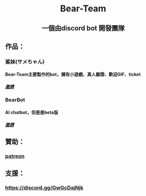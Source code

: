 <h1 align="center">
  Bear-Team
</h1>
<h2 align="center">
一個由discord bot 開發團隊
</h2>

## 作品：
### 鯊妹(サメちゃん)
#### Bear-Team主要製作的bot，擁有小遊戲、真人驗證、歡迎GIF、ticket
##### [邀請](https://discord.com/api/oauth2/authorize?client_id=888278703975579698&permissions=1099780122646&scope=bot%20applications.commands)

### BearBot
#### AI chatbot，但是是beta版
##### [邀請](https://discord.com/api/oauth2/authorize?client_id=955973603889926234&permissions=66560&scope=bot)

## 贊助：
### [patreon](https://www.patreon.com/bear_team)

## 支援：
### https://discord.gg/GwGcDajNjk
